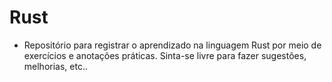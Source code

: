 # Rust

- Repositório para registrar o aprendizado na linguagem Rust por meio de exercícios e anotações práticas. Sinta-se livre para fazer sugestões, melhorias, etc..
